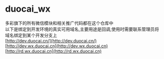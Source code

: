 # duocai_wx

多彩旗下的所有微信模块和相关推广代码都在这个仓库中<br/>
以下是绑定到开发环境的真实可用域名,主要用途是回调,使用时需要联系管理员将域名绑定到某个开发分支上<br/>
[http://dev.duocai.cn/](http://dev.duocai.cn/)<br/>
[http://dev.wx.duocai.cn](http://dev.wx.duocai.cn)<br/>
[http://rd.wx.duocai.cn](http://rd.wx.duocai.cn)<br/>
